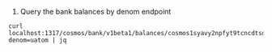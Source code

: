 1. Query the bank balances by denom endpoint

```shell
curl localhost:1317/cosmos/bank/v1beta1/balances/cosmos1syavy2npfyt9tcncdtsdzf7kny9lh777pahuux/by_denom?denom=uatom | jq
```
